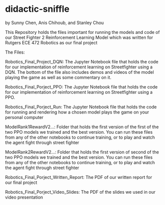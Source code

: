 # didactic-sniffle

by Sunny Chen, Anis Chihoub, and Stanley Chou

This Repository holds the files important for running the models and code of our Street Fighter 2 Reinforcement Learning Model which was written for 
Rutgers ECE 472 Robotics as our final project

The Files:

Robotics_Final_Project_DQN: The Jupyter Notebook file that holds the code for our implementation of reinforcement learning on Streetfighter
using a DQN. The bottom of the file also includes demos and videos of the model playing the game as well as some commentary on it.

Robotics_Final_Porject_PPO: The Jupyter Notebook file that holds the code for our implementation of reinforcement learning on Streetfighter
using a PPO.

Robotics_Final_Porject_Run: The Jupyter Notebook file that holds the code for running and rendering how a chosen model plays the game on your personal computer

ModelRank1RewardV2...: Folder that holds the first version of the first of the two PPO models we trained and the best version. You can run these files
from any of the other notebooks to continue training, or to play and watch the agent fight through street fighter

ModelRank2RewardV2...: Folder that holds the first version of second of the two PPO models we trained and the best version. You can run these files
from any of the other notebooks to continue training, or to play and watch the agent fight through street fighter

Robotics_Final_Porject_Written_Report: The PDF of our written report for our final project

Robotics_Final_Porject_Video_Slides: The PDF of the slides we used in our video presentation
